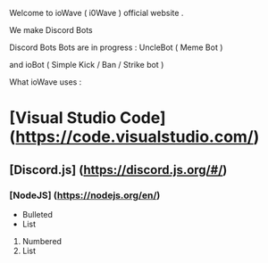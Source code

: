 Welcome to ioWave ( i0Wave ) official website .
<p>  We make Discord Bots  <p>
<p> Discord Bots Bots are in progress : UncleBot ( Meme Bot ) <p> 
<p> and ioBot ( Simple Kick / Ban / Strike bot ) <p>

What ioWave uses : 
# [Visual Studio Code] (https://code.visualstudio.com/)
## [Discord.js] (https://discord.js.org/#/)
### [NodeJS] (https://nodejs.org/en/)

- Bulleted
- List

1. Numbered
2. List


